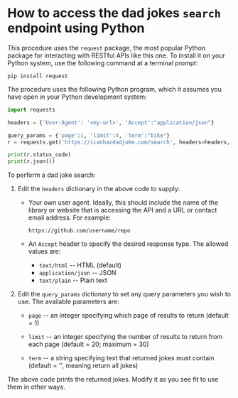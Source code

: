 # How to access the dad jokes `search` endpoint using Python

This procedure uses the `request` package, the most popular Python package for interacting with RESTful APIs like this one. To install it on your Python system, use the following command at a terminal prompt:

    pip install request

The procedure uses the following Python program, which it assumes you have open in your Python development system:

```python
import requests

headers = {'User-Agent': '<my-url>', 'Accept':"application/json"}

query_params = {'page':1, 'limit':4, 'term':"bike"}
r = requests.get('https://icanhazdadjoke.com/search', headers=headers,  params=query_params)

print(r.status_code)
print(r.json())
```

To perform a dad joke search:

1. Edit the `headers` dictionary in the above code to supply:

   * Your own user agent.
     Ideally, this should include the name of the library or website that is accessing the API and a URL or contact email address. For example:

        ```https://github.com/username/repo```

   * An `Accept` header to specify the desired response type. The allowed values are:
     
     - `text/html` -- HTML (default)
     - `application/json`  -- JSON
     - `text/plain`  -- Plain text

2. Edit the `query_params` dictionary to set any query parameters you wish to use. The available parameters are:

   * `page` -- an integer specifying which page of results to return (default = 1)

   * `limit` -- an integer specifying the number of results to return from each page (default = 20; maximum = 30)

   * `term` -- a string specifying text that returned jokes must contain (default = '', meaning return all jokes)

The above code prints the returned jokes. Modify it as you see fit to use them in other ways.